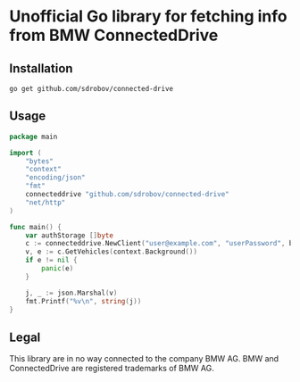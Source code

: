 # Unofficial Go library for fetching info from BMW ConnectedDrive

## Installation

`go get github.com/sdrobov/connected-drive`

## Usage
```go
package main

import (
	"bytes"
	"context"
	"encoding/json"
	"fmt"
	connecteddrive "github.com/sdrobov/connected-drive"
	"net/http"
)

func main() {
	var authStorage []byte
	c := connecteddrive.NewClient("user@example.com", "userPassword", bytes.NewBuffer(authStorage), http.DefaultClient)
	v, e := c.GetVehicles(context.Background())
	if e != nil {
		panic(e)
	}

	j, _ := json.Marshal(v)
	fmt.Printf("%v\n", string(j))
}
```

## Legal
This library are in no way connected to the company BMW AG. BMW and ConnectedDrive are registered trademarks of BMW AG.
